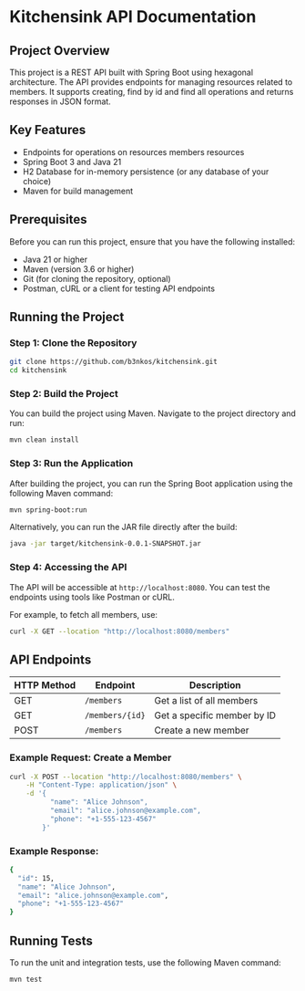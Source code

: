 # Kitchensink API Documentation

## Project Overview
This project is a REST API built with Spring Boot using hexagonal architecture. The API provides endpoints for managing resources related to members. It supports creating, find by id and find all operations and returns responses in JSON format.

## Key Features
- Endpoints for operations on resources members resources
- Spring Boot 3 and Java 21
- H2 Database for in-memory persistence (or any database of your choice)
- Maven for build management

## Prerequisites
Before you can run this project, ensure that you have the following installed:

- Java 21 or higher
- Maven (version 3.6 or higher)
- Git (for cloning the repository, optional)
- Postman, cURL or a client for testing API endpoints

## Running the Project

### Step 1: Clone the Repository
```bash
git clone https://github.com/b3nkos/kitchensink.git
cd kitchensink
```

### Step 2: Build the Project
You can build the project using Maven. Navigate to the project directory and run:
```bash
mvn clean install
```

### Step 3: Run the Application
After building the project, you can run the Spring Boot application using the following Maven command:
```bash
mvn spring-boot:run
```

Alternatively, you can run the JAR file directly after the build:
```bash
java -jar target/kitchensink-0.0.1-SNAPSHOT.jar
```

### Step 4: Accessing the API
The API will be accessible at `http://localhost:8080`. You can test the endpoints using tools like Postman or cURL.

For example, to fetch all members, use:
```bash
curl -X GET --location "http://localhost:8080/members"
```

## API Endpoints

| HTTP Method | Endpoint        | Description                 |
|-------------|-----------------|-----------------------------|
| GET         | `/members`      | Get a list of all members   |
| GET         | `/members/{id}` | Get a specific member by ID |
| POST        | `/members`      | Create a new member         |

### Example Request: Create a Member
```bash
curl -X POST --location "http://localhost:8080/members" \
    -H "Content-Type: application/json" \
    -d '{
          "name": "Alice Johnson",
          "email": "alice.johnson@example.com",
          "phone": "+1-555-123-4567"
        }'
```

### Example Response:

```bash
{
  "id": 15,
  "name": "Alice Johnson",
  "email": "alice.johnson@example.com",
  "phone": "+1-555-123-4567"
}
```

## Running Tests
To run the unit and integration tests, use the following Maven command:
```bash
mvn test
```